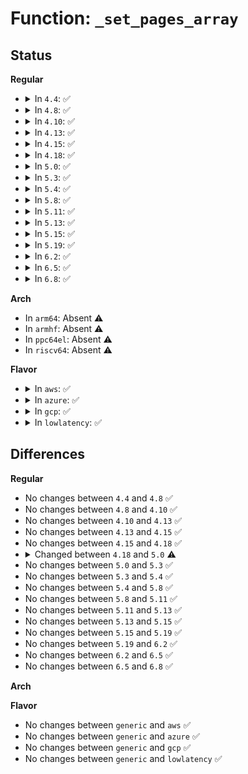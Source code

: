 # Function: <code>_set_pages_array</code>

## Status
<b>Regular</b>
<ul>
<li>
<details>
<summary>In <code>4.4</code>: ✅</summary>

```c
int _set_pages_array(struct page **pages, int addrinarray, enum page_cache_mode new_type);
```

**Collision:** Unique Static

**Inline:** No

**Transformation:** False

**Instances:**

```
In arch/x86/mm/pageattr.c (ffffffff8106eae0)
Location: arch/x86/mm/pageattr.c:1732
Inline: False
Direct callers:
  - arch/x86/mm/pageattr.c:set_pages_array_uc
  - arch/x86/mm/pageattr.c:set_pages_array_wc
  - arch/x86/mm/pageattr.c:set_pages_array_wt
```
**Symbols:**

```
ffffffff8106eae0-ffffffff8106ec60: _set_pages_array (STB_LOCAL)
```
</details>
</li>
<li>
<details>
<summary>In <code>4.8</code>: ✅</summary>

```c
int _set_pages_array(struct page **pages, int addrinarray, enum page_cache_mode new_type);
```

**Collision:** Unique Static

**Inline:** No

**Transformation:** False

**Instances:**

```
In arch/x86/mm/pageattr.c (ffffffff8106e890)
Location: arch/x86/mm/pageattr.c:1740
Inline: False
Direct callers:
  - arch/x86/mm/pageattr.c:set_pages_array_wt
  - arch/x86/mm/pageattr.c:set_pages_array_wc
  - arch/x86/mm/pageattr.c:set_pages_array_uc
```
**Symbols:**

```
ffffffff8106e890-ffffffff8106ea11: _set_pages_array (STB_LOCAL)
```
</details>
</li>
<li>
<details>
<summary>In <code>4.10</code>: ✅</summary>

```c
int _set_pages_array(struct page **pages, int addrinarray, enum page_cache_mode new_type);
```

**Collision:** Unique Static

**Inline:** No

**Transformation:** False

**Instances:**

```
In arch/x86/mm/pageattr.c (ffffffff81072540)
Location: arch/x86/mm/pageattr.c:1740
Inline: False
Direct callers:
  - arch/x86/mm/pageattr.c:set_pages_array_wt
  - arch/x86/mm/pageattr.c:set_pages_array_wc
  - arch/x86/mm/pageattr.c:set_pages_array_uc
```
**Symbols:**

```
ffffffff81072540-ffffffff8107269c: _set_pages_array (STB_LOCAL)
```
</details>
</li>
<li>
<details>
<summary>In <code>4.13</code>: ✅</summary>

```c
int _set_pages_array(struct page **pages, int addrinarray, enum page_cache_mode new_type);
```

**Collision:** Unique Static

**Inline:** No

**Transformation:** False

**Instances:**

```
In arch/x86/mm/pageattr.c (ffffffff81071b20)
Location: arch/x86/mm/pageattr.c:1786
Inline: False
Direct callers:
  - arch/x86/mm/pageattr.c:set_pages_array_wt
  - arch/x86/mm/pageattr.c:set_pages_array_wc
  - arch/x86/mm/pageattr.c:set_pages_array_uc
```
**Symbols:**

```
ffffffff81071b20-ffffffff81071c4d: _set_pages_array (STB_LOCAL)
```
</details>
</li>
<li>
<details>
<summary>In <code>4.15</code>: ✅</summary>

```c
int _set_pages_array(struct page **pages, int addrinarray, enum page_cache_mode new_type);
```

**Collision:** Unique Static

**Inline:** No

**Transformation:** False

**Instances:**

```
In arch/x86/mm/pageattr.c (ffffffff810771c0)
Location: arch/x86/mm/pageattr.c:1850
Inline: False
Direct callers:
  - arch/x86/mm/pageattr.c:set_pages_array_wt
  - arch/x86/mm/pageattr.c:set_pages_array_wc
  - arch/x86/mm/pageattr.c:set_pages_array_uc
```
**Symbols:**

```
ffffffff810771c0-ffffffff810772ed: _set_pages_array (STB_LOCAL)
```
</details>
</li>
<li>
<details>
<summary>In <code>4.18</code>: ✅</summary>

```c
int _set_pages_array(struct page **pages, int addrinarray, enum page_cache_mode new_type);
```

**Collision:** Unique Static

**Inline:** No

**Transformation:** False

**Instances:**

```
In arch/x86/mm/pageattr.c (ffffffff81079c20)
Location: arch/x86/mm/pageattr.c:1901
Inline: False
Direct callers:
  - arch/x86/mm/pageattr.c:set_pages_array_wt
  - arch/x86/mm/pageattr.c:set_pages_array_wc
  - arch/x86/mm/pageattr.c:set_pages_array_uc
```
**Symbols:**

```
ffffffff81079c20-ffffffff81079d5d: _set_pages_array (STB_LOCAL)
```
</details>
</li>
<li>
<details>
<summary>In <code>5.0</code>: ✅</summary>

```c
int _set_pages_array(struct page **pages, int numpages, enum page_cache_mode new_type);
```

**Collision:** Unique Static

**Inline:** No

**Transformation:** False

**Instances:**

```
In arch/x86/mm/pageattr.c (ffffffff81080430)
Location: arch/x86/mm/pageattr.c:2085
Inline: False
Direct callers:
  - arch/x86/mm/pageattr.c:set_pages_array_wt
  - arch/x86/mm/pageattr.c:set_pages_array_wc
  - arch/x86/mm/pageattr.c:set_pages_array_uc
```
**Symbols:**

```
ffffffff81080430-ffffffff8108056d: _set_pages_array (STB_LOCAL)
```
</details>
</li>
<li>
<details>
<summary>In <code>5.3</code>: ✅</summary>

```c
int _set_pages_array(struct page **pages, int numpages, enum page_cache_mode new_type);
```

**Collision:** Unique Static

**Inline:** No

**Transformation:** False

**Instances:**

```
In arch/x86/mm/pageattr.c (ffffffff81083ef0)
Location: arch/x86/mm/pageattr.c:2096
Inline: False
Direct callers:
  - arch/x86/mm/pageattr.c:set_pages_array_wt
  - arch/x86/mm/pageattr.c:set_pages_array_wc
  - arch/x86/mm/pageattr.c:set_pages_array_uc
```
**Symbols:**

```
ffffffff81083ef0-ffffffff81084051: _set_pages_array (STB_LOCAL)
```
</details>
</li>
<li>
<details>
<summary>In <code>5.4</code>: ✅</summary>

```c
int _set_pages_array(struct page **pages, int numpages, enum page_cache_mode new_type);
```

**Collision:** Unique Static

**Inline:** No

**Transformation:** False

**Instances:**

```
In arch/x86/mm/pageattr.c (ffffffff81084c30)
Location: arch/x86/mm/pageattr.c:2002
Inline: False
Direct callers:
  - arch/x86/mm/pageattr.c:set_pages_array_wt
  - arch/x86/mm/pageattr.c:set_pages_array_wc
  - arch/x86/mm/pageattr.c:set_pages_array_uc
```
**Symbols:**

```
ffffffff81084c30-ffffffff81084d91: _set_pages_array (STB_LOCAL)
```
</details>
</li>
<li>
<details>
<summary>In <code>5.8</code>: ✅</summary>

```c
int _set_pages_array(struct page **pages, int numpages, enum page_cache_mode new_type);
```

**Collision:** Unique Static

**Inline:** No

**Transformation:** False

**Instances:**

```
In arch/x86/mm/pat/set_memory.c (ffffffff8108e800)
Location: arch/x86/mm/pat/set_memory.c:2038
Inline: False
Direct callers:
  - arch/x86/mm/pat/set_memory.c:set_pages_array_wt
  - arch/x86/mm/pat/set_memory.c:set_pages_array_wc
  - arch/x86/mm/pat/set_memory.c:set_pages_array_uc
```
**Symbols:**

```
ffffffff8108e800-ffffffff8108e93b: _set_pages_array (STB_LOCAL)
```
</details>
</li>
<li>
<details>
<summary>In <code>5.11</code>: ✅</summary>

```c
int _set_pages_array(struct page **pages, int numpages, enum page_cache_mode new_type);
```

**Collision:** Unique Static

**Inline:** No

**Transformation:** False

**Instances:**

```
In arch/x86/mm/pat/set_memory.c (ffffffff8108e5d0)
Location: arch/x86/mm/pat/set_memory.c:2038
Inline: False
Direct callers:
  - arch/x86/mm/pat/set_memory.c:set_pages_array_wt
  - arch/x86/mm/pat/set_memory.c:set_pages_array_wc
  - arch/x86/mm/pat/set_memory.c:set_pages_array_uc
```
**Symbols:**

```
ffffffff8108e5d0-ffffffff8108e70b: _set_pages_array (STB_LOCAL)
```
</details>
</li>
<li>
<details>
<summary>In <code>5.13</code>: ✅</summary>

```c
int _set_pages_array(struct page **pages, int numpages, enum page_cache_mode new_type);
```

**Collision:** Unique Static

**Inline:** No

**Transformation:** False

**Instances:**

```
In arch/x86/mm/pat/set_memory.c (ffffffff8108f180)
Location: arch/x86/mm/pat/set_memory.c:2046
Inline: False
Direct callers:
  - arch/x86/mm/pat/set_memory.c:set_pages_array_wt
  - arch/x86/mm/pat/set_memory.c:set_pages_array_wc
  - arch/x86/mm/pat/set_memory.c:set_pages_array_uc
```
**Symbols:**

```
ffffffff8108f180-ffffffff8108f2bb: _set_pages_array (STB_LOCAL)
```
</details>
</li>
<li>
<details>
<summary>In <code>5.15</code>: ✅</summary>

```c
int _set_pages_array(struct page **pages, int numpages, enum page_cache_mode new_type);
```

**Collision:** Unique Static

**Inline:** No

**Transformation:** False

**Instances:**

```
In arch/x86/mm/pat/set_memory.c (ffffffff8109ec30)
Location: arch/x86/mm/pat/set_memory.c:2046
Inline: False
Direct callers:
  - arch/x86/mm/pat/set_memory.c:set_pages_array_wt
  - arch/x86/mm/pat/set_memory.c:set_pages_array_wc
  - arch/x86/mm/pat/set_memory.c:set_pages_array_uc
```
**Symbols:**

```
ffffffff8109ec30-ffffffff8109ed6b: _set_pages_array (STB_LOCAL)
```
</details>
</li>
<li>
<details>
<summary>In <code>5.19</code>: ✅</summary>

```c
int _set_pages_array(struct page **pages, int numpages, enum page_cache_mode new_type);
```

**Collision:** Unique Static

**Inline:** No

**Transformation:** False

**Instances:**

```
In arch/x86/mm/pat/set_memory.c (ffffffff810b2660)
Location: arch/x86/mm/pat/set_memory.c:2103
Inline: False
Direct callers:
  - arch/x86/mm/pat/set_memory.c:set_pages_array_wc
  - arch/x86/mm/pat/set_memory.c:set_pages_array_uc
```
**Symbols:**

```
ffffffff810b2660-ffffffff810b27aa: _set_pages_array (STB_LOCAL)
```
</details>
</li>
<li>
<details>
<summary>In <code>6.2</code>: ✅</summary>

```c
int _set_pages_array(struct page **pages, int numpages, enum page_cache_mode new_type);
```

**Collision:** Unique Static

**Inline:** No

**Transformation:** False

**Instances:**

```
In arch/x86/mm/pat/set_memory.c (ffffffff810ccfa0)
Location: arch/x86/mm/pat/set_memory.c:2207
Inline: False
Direct callers:
  - arch/x86/mm/pat/set_memory.c:set_pages_array_wc
  - arch/x86/mm/pat/set_memory.c:set_pages_array_uc
```
**Symbols:**

```
ffffffff810ccfa0-ffffffff810cd0ea: _set_pages_array (STB_LOCAL)
```
</details>
</li>
<li>
<details>
<summary>In <code>6.5</code>: ✅</summary>

```c
int _set_pages_array(struct page **pages, int numpages, enum page_cache_mode new_type);
```

**Collision:** Unique Static

**Inline:** No

**Transformation:** False

**Instances:**

```
In arch/x86/mm/pat/set_memory.c (ffffffff810d05d0)
Location: arch/x86/mm/pat/set_memory.c:2206
Inline: False
Direct callers:
  - arch/x86/mm/pat/set_memory.c:set_pages_array_wc
  - arch/x86/mm/pat/set_memory.c:set_pages_array_uc
```
**Symbols:**

```
ffffffff810d05d0-ffffffff810d071a: _set_pages_array (STB_LOCAL)
```
</details>
</li>
<li>
<details>
<summary>In <code>6.8</code>: ✅</summary>

```c
int _set_pages_array(struct page **pages, int numpages, enum page_cache_mode new_type);
```

**Collision:** Unique Static

**Inline:** No

**Transformation:** False

**Instances:**

```
In arch/x86/mm/pat/set_memory.c (ffffffff810d8cb0)
Location: arch/x86/mm/pat/set_memory.c:2210
Inline: False
Direct callers:
  - arch/x86/mm/pat/set_memory.c:set_pages_array_wc
  - arch/x86/mm/pat/set_memory.c:set_pages_array_uc
```
**Symbols:**

```
ffffffff810d8cb0-ffffffff810d8dfa: _set_pages_array (STB_LOCAL)
```
</details>
</li>
</ul>
<b>Arch</b>
<ul>
<li>
In <code>arm64</code>: Absent ⚠️
</li>
<li>
In <code>armhf</code>: Absent ⚠️
</li>
<li>
In <code>ppc64el</code>: Absent ⚠️
</li>
<li>
In <code>riscv64</code>: Absent ⚠️
</li>
</ul>
<b>Flavor</b>
<ul>
<li>
<details>
<summary>In <code>aws</code>: ✅</summary>

```c
int _set_pages_array(struct page **pages, int numpages, enum page_cache_mode new_type);
```

**Collision:** Unique Static

**Inline:** No

**Transformation:** False

**Instances:**

```
In arch/x86/mm/pageattr.c (ffffffff81083c30)
Location: arch/x86/mm/pageattr.c:2002
Inline: False
Direct callers:
  - arch/x86/mm/pageattr.c:set_pages_array_wt
  - arch/x86/mm/pageattr.c:set_pages_array_wc
  - arch/x86/mm/pageattr.c:set_pages_array_uc
```
**Symbols:**

```
ffffffff81083c30-ffffffff81083d91: _set_pages_array (STB_LOCAL)
```
</details>
</li>
<li>
<details>
<summary>In <code>azure</code>: ✅</summary>

```c
int _set_pages_array(struct page **pages, int numpages, enum page_cache_mode new_type);
```

**Collision:** Unique Static

**Inline:** No

**Transformation:** False

**Instances:**

```
In arch/x86/mm/pageattr.c (ffffffff81072880)
Location: arch/x86/mm/pageattr.c:2002
Inline: False
Direct callers:
  - arch/x86/mm/pageattr.c:set_pages_array_wt
  - arch/x86/mm/pageattr.c:set_pages_array_wc
  - arch/x86/mm/pageattr.c:set_pages_array_uc
```
**Symbols:**

```
ffffffff81072880-ffffffff810729e1: _set_pages_array (STB_LOCAL)
```
</details>
</li>
<li>
<details>
<summary>In <code>gcp</code>: ✅</summary>

```c
int _set_pages_array(struct page **pages, int numpages, enum page_cache_mode new_type);
```

**Collision:** Unique Static

**Inline:** No

**Transformation:** False

**Instances:**

```
In arch/x86/mm/pageattr.c (ffffffff81083be0)
Location: arch/x86/mm/pageattr.c:2002
Inline: False
Direct callers:
  - arch/x86/mm/pageattr.c:set_pages_array_wt
  - arch/x86/mm/pageattr.c:set_pages_array_wc
  - arch/x86/mm/pageattr.c:set_pages_array_uc
```
**Symbols:**

```
ffffffff81083be0-ffffffff81083d41: _set_pages_array (STB_LOCAL)
```
</details>
</li>
<li>
<details>
<summary>In <code>lowlatency</code>: ✅</summary>

```c
int _set_pages_array(struct page **pages, int numpages, enum page_cache_mode new_type);
```

**Collision:** Unique Static

**Inline:** No

**Transformation:** False

**Instances:**

```
In arch/x86/mm/pageattr.c (ffffffff81085d20)
Location: arch/x86/mm/pageattr.c:2002
Inline: False
Direct callers:
  - arch/x86/mm/pageattr.c:set_pages_array_wt
  - arch/x86/mm/pageattr.c:set_pages_array_wc
  - arch/x86/mm/pageattr.c:set_pages_array_uc
```
**Symbols:**

```
ffffffff81085d20-ffffffff81085e81: _set_pages_array (STB_LOCAL)
```
</details>
</li>
</ul>

## Differences
<b>Regular</b>
<ul>
<li>
No changes between <code>4.4</code> and <code>4.8</code> ✅
</li>
<li>
No changes between <code>4.8</code> and <code>4.10</code> ✅
</li>
<li>
No changes between <code>4.10</code> and <code>4.13</code> ✅
</li>
<li>
No changes between <code>4.13</code> and <code>4.15</code> ✅
</li>
<li>
No changes between <code>4.15</code> and <code>4.18</code> ✅
</li>
<li>
<details>
<summary>Changed between <code>4.18</code> and <code>5.0</code> ⚠️</summary>
<ul>
<li>
<b>Param added. </b>
<code>int numpages</code>
</li>
<li>
<b>Param removed. </b>
<code>int addrinarray</code>
</li>
</ul>
</details>
</li>
<li>
No changes between <code>5.0</code> and <code>5.3</code> ✅
</li>
<li>
No changes between <code>5.3</code> and <code>5.4</code> ✅
</li>
<li>
No changes between <code>5.4</code> and <code>5.8</code> ✅
</li>
<li>
No changes between <code>5.8</code> and <code>5.11</code> ✅
</li>
<li>
No changes between <code>5.11</code> and <code>5.13</code> ✅
</li>
<li>
No changes between <code>5.13</code> and <code>5.15</code> ✅
</li>
<li>
No changes between <code>5.15</code> and <code>5.19</code> ✅
</li>
<li>
No changes between <code>5.19</code> and <code>6.2</code> ✅
</li>
<li>
No changes between <code>6.2</code> and <code>6.5</code> ✅
</li>
<li>
No changes between <code>6.5</code> and <code>6.8</code> ✅
</li>
</ul>
<b>Arch</b>
<ul>
</ul>
<b>Flavor</b>
<ul>
<li>
No changes between <code>generic</code> and <code>aws</code> ✅
</li>
<li>
No changes between <code>generic</code> and <code>azure</code> ✅
</li>
<li>
No changes between <code>generic</code> and <code>gcp</code> ✅
</li>
<li>
No changes between <code>generic</code> and <code>lowlatency</code> ✅
</li>
</ul>
